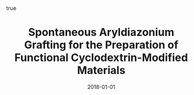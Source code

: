---
id: mylesSpontaneousAryldiazoniumGrafting2018
title: Spontaneous Aryldiazonium Grafting for the Preparation of Functional Cyclodextrin-Modified
  Materials
date: '2018-01-01'
authors:
- Myles, Adam and Behan, James A and Twamley, Brendan and Colavita, Paula E and Scanlan,
  Eoin M
doi: 10.1021/acsabm.8b00266
publication: 'In: *ACS Applied Bio Materials* 1'
publication_types:
- '1'
selected: false
tags: []
projects: []
math: true
url: '"https://doi.org/10.1021/acsabm.8b00266"'
external: true

---